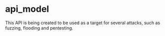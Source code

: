 # api_model
This API is being created to be used as a target for several attacks, such as fuzzing, flooding and pentesting.
